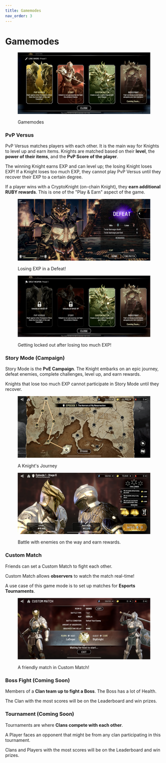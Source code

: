 ```yaml
---
title: Gamemodes
nav_order: 3
---
```


# Gamemodes

<figure><img src=".gitbook/assets/IMG_5567.PNG" alt=""><figcaption><p>Gamemodes</p></figcaption></figure>

### PvP Versus

PvP Versus matches players with each other. It is the main way for Knights to level up and earn items. Knights are matched based on their **level**, the **power of their items**, and the **PvP Score of the player**.

The winning Knight earns EXP and can level up; the losing Knight loses EXP! If a Knight loses too much EXP, they cannot play PvP Versus until they recover their EXP to a certain degree.

If a player wins with a CryptoKnight (on-chain Knight), they **earn additional RUBY rewards**. This is one of the "Play & Earn" aspect of the game.

<figure><img src=".gitbook/assets/IMG_5569.PNG" alt=""><figcaption><p>Losing EXP in a Defeat!</p></figcaption></figure>

<figure><img src=".gitbook/assets/IMG_5570.PNG" alt=""><figcaption><p>Getting locked out after losing too much EXP!</p></figcaption></figure>

### Story Mode (Campaign)

Story Mode is the **PvE Campaign**. The Knight embarks on an epic journey, defeat enemies, complete challenges, level up, and earn rewards.

Knights that lose too much EXP cannot participate in Story Mode until they recover.

<figure><img src=".gitbook/assets/IMG_5571.PNG" alt=""><figcaption><p>A Knight's Journey</p></figcaption></figure>

<figure><img src=".gitbook/assets/IMG_5572.PNG" alt=""><figcaption><p>Battle with enemies on the way and earn rewards.</p></figcaption></figure>

### Custom Match

Friends can set a Custom Match to fight each other.

Custom Match allows **observers** to watch the match real-time!

A use case of this game mode is to set up matches for **Esports Tournaments**.

<figure><img src=".gitbook/assets/IMG_5573.PNG" alt=""><figcaption><p>A friendly match in Custom Match!</p></figcaption></figure>

### Boss Fight (Coming Soon)

Members of a **Clan team up to fight a Boss**. The Boss has a lot of Health.

The Clan with the most scores will be on the Leaderboard and win prizes.

### Tournament (Coming Soon)

Tournaments are where **Clans compete with each other**.

A Player faces an opponent that might be from any clan participating in this tournament.

Clans and Players with the most scores will be on the Leaderboard and win prizes.
